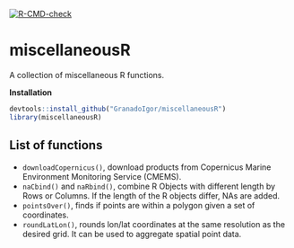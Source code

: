 [![R-CMD-check](https://github.com/GranadoIgor/miscellaneousR/actions/workflows/R-CMD-check.yml/badge.svg)](https://github.com/GranadoIgor/miscellaneousR/actions/workflows/R-CMD-check.yml)

# miscellaneousR
A collection of miscellaneous R functions.

**Installation**

```R
devtools::install_github("GranadoIgor/miscellaneousR")
library(miscellaneousR)
```

## List of functions
- `downloadCopernicus()`, download products from Copernicus Marine Environment Monitoring Service (CMEMS).
- `naCbind()` and `naRbind()`, combine R Objects with different length by Rows or Columns. If the length of the R objects differ, NAs are added.
- `pointsOver()`, finds if points are within a polygon given a set of coordinates.
- `roundLatLon()`, rounds lon/lat coordinates at the same resolution as the desired grid. It can be used to aggregate spatial point data.
